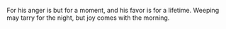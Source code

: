 For his anger is but for a moment, and his favor is for a lifetime. Weeping may tarry for the night, but joy comes with the morning.
